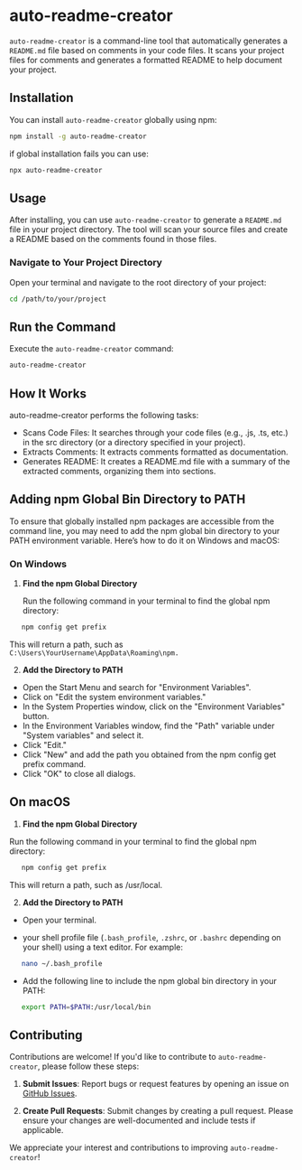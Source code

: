 # auto-readme-creator

`auto-readme-creator` is a command-line tool that automatically generates a `README.md` file based on comments in your code files. It scans your project files for comments and generates a formatted README to help document your project.

## Installation

You can install `auto-readme-creator` globally using npm:

```bash
npm install -g auto-readme-creator
```
if global installation fails you can use:

```bash
npx auto-readme-creator
```
## Usage

After installing, you can use `auto-readme-creator` to generate a `README.md` file in your project directory. The tool will scan your source files and create a README based on the comments found in those files.

### Navigate to Your Project Directory

Open your terminal and navigate to the root directory of your project:

```bash
cd /path/to/your/project
```
## Run the Command
Execute the `auto-readme-creator` command:

```bash
auto-readme-creator
```

## How It Works
auto-readme-creator performs the following tasks:

- Scans Code Files: It searches through your code files (e.g., .js, .ts, etc.) in the src directory (or a directory specified in your project).
- Extracts Comments: It extracts comments formatted as documentation.
- Generates README: It creates a README.md file with a summary of the extracted comments, organizing them into sections.

## Adding npm Global Bin Directory to PATH

To ensure that globally installed npm packages are accessible from the command line, you may need to add the npm global bin directory to your PATH environment variable. Here’s how to do it on Windows and macOS:

### On Windows

1. **Find the npm Global Directory**

   Run the following command in your terminal to find the global npm directory:

```bash
   npm config get prefix
```
This will return a path, such as `C:\Users\YourUsername\AppData\Roaming\npm.`

2. **Add the Directory to PATH**

  - Open the Start Menu and search for "Environment Variables".
  - Click on "Edit the system environment variables."
  - In the System Properties window, click on the "Environment Variables" button.
  - In the Environment Variables window, find the "Path" variable under "System variables" and select it.
 - Click "Edit."
 - Click "New" and add the path you obtained from the npm config get prefix command.
 - Click "OK" to close all dialogs.

 ## On macOS
1. **Find the npm Global Directory**

 Run the following command in your terminal to find the global npm directory:

 ```bash
    npm config get prefix
```
This will return a path, such as /usr/local.

2. **Add the Directory to PATH**
- Open your terminal.

-  your shell profile file (`.bash_profile`, `.zshrc`, or `.bashrc` depending on your shell) using a text editor. For example:

```bash
   nano ~/.bash_profile
```
- Add the following line to include the npm global bin directory in your PATH:

```bash
   export PATH=$PATH:/usr/local/bin
```

## Contributing

Contributions are welcome! If you'd like to contribute to `auto-readme-creator`, please follow these steps:

1. **Submit Issues**: Report bugs or request features by opening an issue on [GitHub Issues](https://github.com/MehekFatima/auto-readme-creator/issues).

2. **Create Pull Requests**: Submit changes by creating a pull request. Please ensure your changes are well-documented and include tests if applicable.

We appreciate your interest and contributions to improving `auto-readme-creator`!